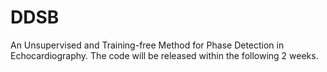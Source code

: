 # DDSB
An Unsupervised and Training-free Method for Phase Detection in Echocardiography. The code will be released within the following 2 weeks.
